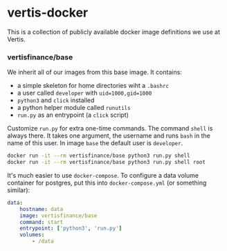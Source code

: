 # vertis-docker

This is a collection of publicly available docker image definitions
we use at Vertis.

### vertisfinance/base

We inherit all of our images from this base image. It contains:

- a simple skeleton for home directories wiht a `.bashrc`
- a user called `developer` with `uid=1000,gid=1000`
- `python3` and `click` installed
- a python helper module called `runutils`
- `run.py` as an entrypoint (a `click` script)

Customize `run.py` for extra one-time commands. The command `shell` is
always there. It takes one argument, the username and runs `bash` in the
name of this user. In image `base` the default user is `developer`.

```sh
docker run -it --rm vertisfinance/base python3 run.py shell
docker run -it --rm vertisfinance/base python3 run.py shell root
```

It's much easier to use `docker-compose`. To configure a data volume container
for postgres, put this into `docker-compose.yml` (or something similar):

```yaml
data:
    hostname: data
    image: vertisfinance/base
    command: start
    entrypoint: ['python3', 'run.py']
    volumes:
        - /data
```
